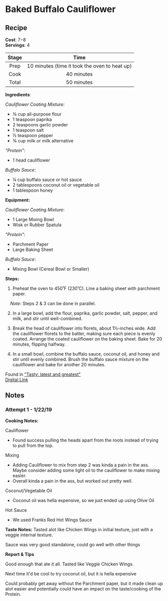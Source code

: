 # Baked Buffalo Cauliflower

## Recipe

**Cost**: $7-$8    
**Servings**: 4    

|Stage|Time|
|:---:|:---:|
|Prep|10 minutes (time it took the oven to heat up)|
|Cook|40 minutes|
|Total|50 minutes|

**Ingredients**:

*Cauliflower Coating Mixture:*
- ¾ cup  all-purpose flour
- 1 teaspoon  paprika
- 2 teaspoons  garlic powder
- 1 teaspoon  salt
- ½ teaspoon  pepper
- ¾ cup  milk or milk alternative

*"Protein"*:
- 1 head cauliflower

*Buffalo Sauce*:
- ¼ cup  buffalo sauce or hot sauce
- 2 tablespoons  coconut oil or vegetable oil
- 1 tablespoon  honey

**Equipment:**

*Cauliflower Coating Mixture*:
- 1 Large Mixing Bowl
- Wisk or Rubber Spatula

*"Protein"*:
- Parchment Paper
- Large Baking Sheet

*Buffalo Sauce*:
- Mixing Bowl (Cereal Bowl or Smaller)

**Steps:**

1. Preheat the oven to 450˚F (230˚C). Line a baking sheet with parchment paper.

&nbsp;&nbsp;&nbsp;&nbsp;*Note:* Steps 2 & 3 can be done in parallel.

2. In a large bowl, add the flour, paprika, garlic powder, salt, pepper, and milk, and stir until well-combined.

3. Break the head of cauliflower into florets, about 1½-inches wide. Add the cauliflower florets to the batter, making sure each piece is evenly coated. Arrange the coated cauliflower on the baking sheet. Bake for 20 minutes, flipping halfway.

4. In a small bowl, combine the buffalo sauce, coconut oil, and honey and stir until evenly combined. Brush the buffalo sauce mixture on the cauliflower and bake for another 20 minutes.


Found in ["Tasty: latest and greatest"](https://www.indiebound.org/book/9780525575641)     
[Digital Link](https://tasty.co/recipe/buffalo-cauliflower)

## Notes

### Attempt 1 - 1/22/19

**Cooking Notes:**

Cauliflower
  - Found success pulling the heads apart from the roots instead of trying to pull from the top.

Mixing
  - Adding Cauliflower to mix from step 2 was kinda a pain in the ass. Maybe consider adding some light oil to the cauliflower to make mixing easier.
  - Overall kinda a pain in the ass, but worked out pretty well.

Coconut/Vegetable Oil
  - Coconut oil was hella expensive, so we just ended up using Olive Oil

Hot Sauce
  - We used Franks Red Hot Wings Sauce

**Taste Notes:**
Tasted alot like Chicken Wings in initial texture, just with a veggie internal texture.

Sauce was very good standalone, could go well with other things

**Report & Tips**

Good enough that ate it all. Tasted like Veggie Chicken Wings.

Next time it'd be cool to try coconut oil, but it is hella expensive

Could probably get away without the Parchment paper, but it made clean up alot easier and potentially could have an impact on the taste/cooking of the Protein.
